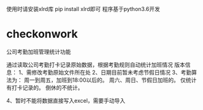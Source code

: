 使用时请安装xlrd库 
pip install xlrd即可
程序基于python3.6开发

# checkonwork
公司考勤加班管理统计功能

通过读取公司考勤打卡记录原始数据，根据考勤规则自动统计加班情况
版本信息：
1、需修改考勤原始文件所在处
2、日期目前暂未考虑节假日情况
3、考勤算法为：
周一到周五，加班到18:00以后的。
周六、周日、节假日加班的。
仅统计有打卡记录的。
倒休的不统计。

4、暂时不能将数据直接写入excel，需要手动导入

